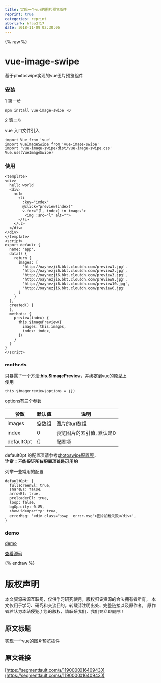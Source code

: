 ```yaml
---
title: 实现一个vue的图片预览插件
reprint: true
categories: reprint
abbrlink: bfae2f17
date: 2018-11-09 02:30:06
---
```


{% raw %}
<h1 id="articleHeader0">vue-image-swipe</h1><p>&#x57FA;&#x4E8E;photoswipe&#x5B9E;&#x73B0;&#x7684;vue&#x56FE;&#x7247;&#x9884;&#x89C8;&#x7EC4;&#x4EF6;</p><h3 id="articleHeader1">&#x5B89;&#x88C5;</h3><p>1 &#x7B2C;&#x4E00;&#x6B65;</p><div class="widget-codetool" style="display:none"><div class="widget-codetool--inner"><span class="selectCode code-tool" data-toggle="tooltip" data-placement="top" title="" data-original-title="&#x5168;&#x9009;"></span> <span type="button" class="copyCode code-tool" data-toggle="tooltip" data-placement="top" data-clipboard-text="npm install vue-image-swipe -D" title="" data-original-title="&#x590D;&#x5236;"></span> <span type="button" class="saveToNote code-tool" data-toggle="tooltip" data-placement="top" title="" data-original-title="&#x653E;&#x8FDB;&#x7B14;&#x8BB0;"></span></div></div><pre class="hljs mipsasm"><code style="word-break:break-word;white-space:initial">npm <span class="hljs-keyword">install </span>vue-image-<span class="hljs-keyword">swipe </span>-D</code></pre><p>2 &#x7B2C;&#x4E8C;&#x6B65;</p><p>vue &#x5165;&#x53E3;&#x6587;&#x4EF6;&#x5F15;&#x5165;</p><div class="widget-codetool" style="display:none"><div class="widget-codetool--inner"><span class="selectCode code-tool" data-toggle="tooltip" data-placement="top" title="" data-original-title="&#x5168;&#x9009;"></span> <span type="button" class="copyCode code-tool" data-toggle="tooltip" data-placement="top" data-clipboard-text="import Vue from &apos;vue&apos;
import VueImageSwipe from &apos;vue-image-swipe&apos;
import &apos;vue-image-swipe/dist/vue-image-swipe.css&apos;
Vue.use(VueImageSwipe)" title="" data-original-title="&#x590D;&#x5236;"></span> <span type="button" class="saveToNote code-tool" data-toggle="tooltip" data-placement="top" title="" data-original-title="&#x653E;&#x8FDB;&#x7B14;&#x8BB0;"></span></div></div><pre class="javascript hljs"><code class="javascript"><span class="hljs-keyword">import</span> Vue <span class="hljs-keyword">from</span> <span class="hljs-string">&apos;vue&apos;</span>
<span class="hljs-keyword">import</span> VueImageSwipe <span class="hljs-keyword">from</span> <span class="hljs-string">&apos;vue-image-swipe&apos;</span>
<span class="hljs-keyword">import</span> <span class="hljs-string">&apos;vue-image-swipe/dist/vue-image-swipe.css&apos;</span>
Vue.use(VueImageSwipe)</code></pre><h3 id="articleHeader2">&#x4F7F;&#x7528;</h3><div class="widget-codetool" style="display:none"><div class="widget-codetool--inner"><span class="selectCode code-tool" data-toggle="tooltip" data-placement="top" title="" data-original-title="&#x5168;&#x9009;"></span> <span type="button" class="copyCode code-tool" data-toggle="tooltip" data-placement="top" data-clipboard-text="&lt;template&gt;
&lt;div&gt;
  hello world
  &lt;div&gt;
    &lt;ul&gt;
      &lt;li
        :key=&quot;index&quot;
        @click=&quot;preview(index)&quot;
        v-for=&quot;(l, index) in images&quot;&gt;
         &lt;img :src=&quot;l&quot; alt=&quot;&quot;&gt;
      &lt;/li&gt;
    &lt;/ul&gt;
  &lt;/div&gt;
&lt;/div&gt;
&lt;/template&gt;
&lt;script&gt;
export default {
  name: &apos;app&apos;,
  data() {
    return {
      images: [
        &apos;http://oayhezji6.bkt.clouddn.com/preview1.jpg&apos;,
        &apos;http://oayhezji6.bkt.clouddn.com/preview2.jpg&apos;,
        &apos;http://oayhezji6.bkt.clouddn.com/preview3.jpg&apos;,
        &apos;http://oayhezji6.bkt.clouddn.com/preview9.jpg&apos;,
        &apos;http://oayhezji6.bkt.clouddn.com/preview10.jpg&apos;,
        &apos;http://oayhezji6.bkt.clouddn.com/preview6.jpg&apos;
      ]
    }
  },
  created() {
  },
  methods: {
    preview(index) {
      this.$imagePreview({
        images: this.images,
        index: index,
      })
    }
  }
}
&lt;/script&gt;" title="" data-original-title="&#x590D;&#x5236;"></span> <span type="button" class="saveToNote code-tool" data-toggle="tooltip" data-placement="top" title="" data-original-title="&#x653E;&#x8FDB;&#x7B14;&#x8BB0;"></span></div></div><pre class="hljs xml"><code><span class="hljs-tag">&lt;<span class="hljs-name">template</span>&gt;</span>
<span class="hljs-tag">&lt;<span class="hljs-name">div</span>&gt;</span>
  hello world
  <span class="hljs-tag">&lt;<span class="hljs-name">div</span>&gt;</span>
    <span class="hljs-tag">&lt;<span class="hljs-name">ul</span>&gt;</span>
      <span class="hljs-tag">&lt;<span class="hljs-name">li</span>
        <span class="hljs-attr">:key</span>=<span class="hljs-string">&quot;index&quot;</span>
        @<span class="hljs-attr">click</span>=<span class="hljs-string">&quot;preview(index)&quot;</span>
        <span class="hljs-attr">v-for</span>=<span class="hljs-string">&quot;(l, index) in images&quot;</span>&gt;</span>
         <span class="hljs-tag">&lt;<span class="hljs-name">img</span> <span class="hljs-attr">:src</span>=<span class="hljs-string">&quot;l&quot;</span> <span class="hljs-attr">alt</span>=<span class="hljs-string">&quot;&quot;</span>&gt;</span>
      <span class="hljs-tag">&lt;/<span class="hljs-name">li</span>&gt;</span>
    <span class="hljs-tag">&lt;/<span class="hljs-name">ul</span>&gt;</span>
  <span class="hljs-tag">&lt;/<span class="hljs-name">div</span>&gt;</span>
<span class="hljs-tag">&lt;/<span class="hljs-name">div</span>&gt;</span>
<span class="hljs-tag">&lt;/<span class="hljs-name">template</span>&gt;</span>
<span class="hljs-tag">&lt;<span class="hljs-name">script</span>&gt;</span><span class="javascript">
<span class="hljs-keyword">export</span> <span class="hljs-keyword">default</span> {
  <span class="hljs-attr">name</span>: <span class="hljs-string">&apos;app&apos;</span>,
  data() {
    <span class="hljs-keyword">return</span> {
      <span class="hljs-attr">images</span>: [
        <span class="hljs-string">&apos;http://oayhezji6.bkt.clouddn.com/preview1.jpg&apos;</span>,
        <span class="hljs-string">&apos;http://oayhezji6.bkt.clouddn.com/preview2.jpg&apos;</span>,
        <span class="hljs-string">&apos;http://oayhezji6.bkt.clouddn.com/preview3.jpg&apos;</span>,
        <span class="hljs-string">&apos;http://oayhezji6.bkt.clouddn.com/preview9.jpg&apos;</span>,
        <span class="hljs-string">&apos;http://oayhezji6.bkt.clouddn.com/preview10.jpg&apos;</span>,
        <span class="hljs-string">&apos;http://oayhezji6.bkt.clouddn.com/preview6.jpg&apos;</span>
      ]
    }
  },
  created() {
  },
  <span class="hljs-attr">methods</span>: {
    preview(index) {
      <span class="hljs-keyword">this</span>.$imagePreview({
        <span class="hljs-attr">images</span>: <span class="hljs-keyword">this</span>.images,
        <span class="hljs-attr">index</span>: index,
      })
    }
  }
}
</span><span class="hljs-tag">&lt;/<span class="hljs-name">script</span>&gt;</span></code></pre><h3 id="articleHeader3">methods</h3><p>&#x53EA;&#x66B4;&#x9732;&#x4E86;&#x4E00;&#x4E2A;&#x65B9;&#x6CD5;<strong>this.$imagePreview</strong>&#xFF0C;&#x5E76;&#x7ED1;&#x5B9A;&#x5230;vue&#x7684;&#x539F;&#x578B;&#x4E0A;<br>&#x4F7F;&#x7528;</p><div class="widget-codetool" style="display:none"><div class="widget-codetool--inner"><span class="selectCode code-tool" data-toggle="tooltip" data-placement="top" title="" data-original-title="&#x5168;&#x9009;"></span> <span type="button" class="copyCode code-tool" data-toggle="tooltip" data-placement="top" data-clipboard-text="this.$imagePreview(options = {})" title="" data-original-title="&#x590D;&#x5236;"></span> <span type="button" class="saveToNote code-tool" data-toggle="tooltip" data-placement="top" title="" data-original-title="&#x653E;&#x8FDB;&#x7B14;&#x8BB0;"></span></div></div><pre class="hljs gradle"><code style="word-break:break-word;white-space:initial"><span class="hljs-keyword">this</span>.$imagePreview(<span class="hljs-keyword">options</span> = {})</code></pre><p>options&#x6709;&#x4E09;&#x4E2A;&#x53C2;&#x6570;</p><table><thead><tr><th>&#x53C2;&#x6570;</th><th>&#x9ED8;&#x8BA4;&#x503C;</th><th>&#x8BF4;&#x660E;</th></tr></thead><tbody><tr><td>images</td><td>&#x7A7A;&#x6570;&#x7EC4;</td><td>&#x56FE;&#x7247;&#x7684;url&#x6570;&#x7EC4;</td></tr><tr><td>index</td><td>0</td><td>&#x9884;&#x89C8;&#x56FE;&#x7247;&#x7684;&#x7D22;&#x5F15;&#x503C;, &#x9ED8;&#x8BA4;&#x662F;0</td></tr><tr><td>defaultOpt</td><td>{}</td><td>&#x914D;&#x7F6E;&#x9879;</td></tr></tbody></table><p>defaultOpt &#x7684;&#x914D;&#x7F6E;&#x9879;&#x8BF7;&#x53C2;&#x8003;<a href="http://photoswipe.com/documentation/options.html" rel="nofollow noreferrer" target="_blank">photoswipe&#x914D;&#x7F6E;&#x9879;</a>&#xFF0C;<br><strong>&#x6CE8;&#x610F;&#xFF1A;&#x4E0D;&#x80FD;&#x4FDD;&#x8BC1;&#x6240;&#x6709;&#x914D;&#x7F6E;&#x9879;&#x90FD;&#x662F;&#x53EF;&#x7528;&#x7684;</strong></p><p>&#x5217;&#x4E3E;&#x4E00;&#x4E9B;&#x5E38;&#x7528;&#x7684;&#x914D;&#x7F6E;</p><div class="widget-codetool" style="display:none"><div class="widget-codetool--inner"><span class="selectCode code-tool" data-toggle="tooltip" data-placement="top" title="" data-original-title="&#x5168;&#x9009;"></span> <span type="button" class="copyCode code-tool" data-toggle="tooltip" data-placement="top" data-clipboard-text="defaultOpt: {
  fullscreenEl: true,
  shareEl: false,
  arrowEl: true,
  preloaderEl: true,
  loop: false,
  bgOpacity: 0.85,
  showHideOpacity: true,
  errorMsg: &apos;&lt;div class=&quot;pswp__error-msg&quot;&gt;&#x56FE;&#x7247;&#x52A0;&#x8F7D;&#x5931;&#x8D25;&lt;/div&gt;&apos;,
}" title="" data-original-title="&#x590D;&#x5236;"></span> <span type="button" class="saveToNote code-tool" data-toggle="tooltip" data-placement="top" title="" data-original-title="&#x653E;&#x8FDB;&#x7B14;&#x8BB0;"></span></div></div><pre class="hljs yaml"><code><span class="hljs-attr">defaultOpt:</span> <span class="hljs-string">{</span>
<span class="hljs-attr">  fullscreenEl:</span> <span class="hljs-literal">true</span><span class="hljs-string">,</span>
<span class="hljs-attr">  shareEl:</span> <span class="hljs-literal">false</span><span class="hljs-string">,</span>
<span class="hljs-attr">  arrowEl:</span> <span class="hljs-literal">true</span><span class="hljs-string">,</span>
<span class="hljs-attr">  preloaderEl:</span> <span class="hljs-literal">true</span><span class="hljs-string">,</span>
<span class="hljs-attr">  loop:</span> <span class="hljs-literal">false</span><span class="hljs-string">,</span>
<span class="hljs-attr">  bgOpacity:</span> <span class="hljs-number">0.85</span><span class="hljs-string">,</span>
<span class="hljs-attr">  showHideOpacity:</span> <span class="hljs-literal">true</span><span class="hljs-string">,</span>
<span class="hljs-attr">  errorMsg:</span> <span class="hljs-string">&apos;&lt;div class=&quot;pswp__error-msg&quot;&gt;&#x56FE;&#x7247;&#x52A0;&#x8F7D;&#x5931;&#x8D25;&lt;/div&gt;&apos;</span><span class="hljs-string">,</span>
<span class="hljs-string">}</span></code></pre><h3 id="articleHeader4">demo</h3><p><a href="https://zhhshen.github.io/vue-image-swipe/example/index.html" rel="nofollow noreferrer" target="_blank">demo</a></p><p><a href="https://github.com/zhhshen/vue-image-swipe" rel="nofollow noreferrer" target="_blank">&#x67E5;&#x770B;&#x6E90;&#x7801;</a></p>
{% endraw %}

# 版权声明
本文资源来源互联网，仅供学习研究使用，版权归该资源的合法拥有者所有，
本文仅用于学习、研究和交流目的。转载请注明出处、完整链接以及原作者。
原作者若认为本站侵犯了您的版权，请联系我们，我们会立即删除！

## 原文标题
实现一个vue的图片预览插件

## 原文链接
[https://segmentfault.com/a/1190000016409430](https://segmentfault.com/a/1190000016409430)

